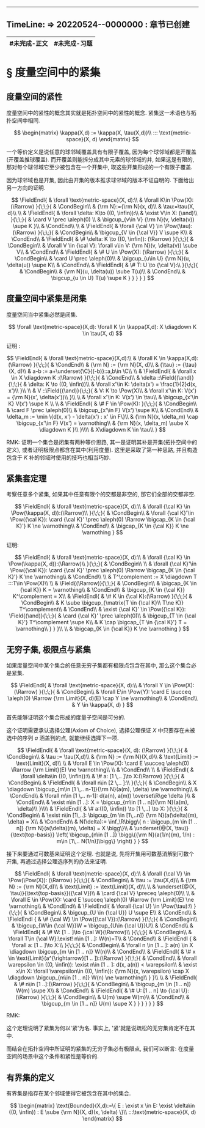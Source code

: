 
---
TimeLine: 
=> 20220524--0000000 : 章节已创建
---
| #未完成-正文 | #未完成-习题 |
| ------------ | ------------ |

# § 度量空间中的紧集

## 度量空间的紧性

度量空间中的紧性的概念其实就是拓扑空间中的紧性的概念. 紧集这一术语也与拓扑空间中相同. 

$$
\begin{matrix}
\kappa(X,d) := \kappa(X, \tau(X,d))\\
::: \text{metric-space}(X, d)
\end{matrix}
$$

一个等价定义是说任意的球邻域覆盖具有有限子覆盖, 因为每个球邻域都是开覆盖(开覆盖推球覆盖). 而开覆盖则能拆分成其中元素的球邻域的并, 如果这是有限的, 那对每个球邻域它至少被包含在一个开集中, 取这些开集形成的一个有限子覆盖. 

因为球邻域也是开集, 因此由开集的版本推求球邻域的版本不证自明的. 下面给出另一方向的证明. 

$$
\FieldEndl{
    & \forall \text{metric-space}(X, d):\\
    & \forall K\in \Pow(X): (\Rarrow)
}{\;\;}{
    & \CondBegin\\
    & {\rm N}:={\rm N}(x, d)\\
    & \tau:=\tau(X, d)\\
    \\
    & \FieldEndl{
        & \forall \delta: K\to ((0, \infin)):\\
        & \exist V\in X:
        (\and)\\ 
    }{\;\;}{
        & \card V \prec \aleph(0) \\ 
        & \bigcup_{v\in V} {\rm N}(v, \delta(v)) \supe K
    }\\
    & \CondEnd\\
    \\
    & \FieldEndl{
        & \forall {\cal V} \in \Pow(\tau):
        (\Rarrow)
    }{\;\;}{
        & \CondBegin\\
        & \bigcup_{V \in {\cal V}} V \supe K\\
        & \CondEnd\\
        & \FieldEndl{
            & \# \delta: K \to ((0, \infin)):
            (\Rarrow)
        }{\;\;}{
            & \CondBegin\\
            & \forall V \in {\cal V}: 
                \forall v\in V: 
                {\rm N}(v, \delta(v)) \sube V\\
            & \CondEnd\\
            & \FieldEndl{
                & \# U \in \Pow(X): (\Rarrow)
            }{\;\;}{
                & \CondBegin\\
                & \card U \prec \aleph(0)\\
                & \bigcup_{u\in U} {\rm N}(u, \delta(u)) \supe K\\
                & \CondEnd\\
                & \FieldEndl{
                    & \# T: U \to {\cal V}:\\
                }{\;\;}{
                    & \CondBegin\\
                    & {\rm N}(u, \delta(u)) \sube T(u)\\
                    & \CondEnd\\
                    & \bigcup_{u \in U} T(u) \supe K
                } 
            }
        }
    }
}
$$

## 度量空间中紧集是闭集

度量空间当中紧集必然是闭集. 

$$
\forall \text{metric-space}(X,d):
\forall K \in \kappa(X,d):
X \diagdown K \in \tau(X, d)
$$

证明 : 

$$
\FieldEndl{
    & \forall \text{metric-space}(X,d):\\
    & \forall K \in \kappa(X,d):
    (\Rarrow)
}{\;\;}{
    & \CondEnd\\
    & {\rm N} := {\rm N}(X, d)\\
    & {\tau} := {\tau}(X, d)\\
    & a-b := a+\underset{\C}{(-b)}::a,b\in \C\\
    \\
    & \FieldEndl{
        & \forall x \in X \diagdown K :(\Rarrow)
    }{\;\;}{
        & \CondEnd\\
        & \delta ::\Field{(\and)}{\;\;}{
            & \delta: K \to ((0, \infin))\\
            & \forall x'\in K: \delta(x') = \frac{1}{2}d(x, x')\\
        }\\
        \\
        & V ::\Field{(\and)}{\;\;}{
            & V: K \to \Pow(X)\\
            & \forall x'\in K: V(x') = {\rm N}(x', \delta(x'))\\
        }\\
        \\
        & \forall x'\in K: V(x') \in \tau\\
        & \bigcup_{x'\in K} V(x') \supe K \\
        \\
        & \FieldEndl{
            & \# F \in \Pow(K): 
        }{\;\;}{
            & \CondBegin\\
            & \card  F \prec \aleph(0)\\
            & \bigcup_{x'\in F} V(x') \supe K\\
            & \CondEnd\\
            & \delta_m := \min \{d(x, x') - \delta(x') : x' \in F\}\\
            & {\rm N}(x, \delta_m)
                \cap \bigcup_{x'\in F} V(x') 
                = \varnothing\\
            & {\rm N}(x, \delta_m)
                \sube X \diagdown K
        }\\
    }\\\\
    & X\diagdown K \in \tau\\
}
$$

RMK: 证明一个集合是闭集有两种等价思路, 其一是证明其补是开集(拓扑空间中的定义), 或者证明极限点都含在其中(利用度量). 这里是采取了第一种思路, 并且构造包含于 $K$ 补的邻域时使用的技巧也相当巧妙. 

## 紧集套定理

考察任意多个紧集, 如果其中任意有限个的交都是非空的, 那它们全部的交都非空. 

$$
\FieldEndl{
    & \forall \text{metric-space}(X, d):\\
    & \forall {\cal K} \in \Pow(\kappa(X, d)):(\Rarrow)\\
}{\;\;}{
    & \CondBegin\\
    & \forall {\cal K}'\in \Pow({\cal K}):
        \card  {\cal K}' \prec \aleph(0)
        \Rarrow \bigcap_{K \in {\cal K}'} K \ne \varnothing\\
    & \CondEnd\\
    & \bigcap_{K \in {\cal K}} K \ne \varnothing
}
$$

证明: 

$$
\FieldEndl{
    & \forall \text{metric-space}(X, d):\\
    & \forall {\cal K} \in \Pow(\kappa(X, d)):(\Rarrow)\\
}{\;\;}{
    & \CondBegin\\
    \\
    & \forall {\cal K}'\in \Pow({\cal K}):
        \card  {\cal K}' \prec \aleph(0)
        \Rarrow \bigcap_{K \in {\cal K}'} K \ne \varnothing\\
    & \CondEnd\\
    \\
    & T^\complement := X \diagdown T :::T\in \Pow(X)\\
    \\
    & \Field{(\Rarrow)}{\;\;}{
        & \CondBegin\\
        & \bigcap_{K \in {\cal K}} K = \varnothing\\
        & \CondEnd\\
        & \bigcup_{K \in {\cal K}} K^\complement = X\\
        & \FieldEndl{
            & \# K \in {\cal K}:(\Rarrow)
        }{\;\;}{
            & \CondBegin\\
            & K \sube \bigcup_{\matrix{T \in {\cal K}\\ T\ne K}} T^\complement\\
            & \CondEnd\\
            & \exist {\cal K}' \in \Pow({\cal K}):
            \Field{(\and)}{\;\;}{
                & \card  {\cal K}' \prec \aleph(0)\\
                & \bigcup_{T \in {\cal K}'} T^\complement \supe K\\
                & K \cap \bigcap_{T \in {\cal K}'} T = \varnothing\\
            }
        }
    }\\
    \\
    & \bigcap_{K \in {\cal K}} K \ne \varnothing
}
$$

## 无穷子集, 极限点与紧集

如果度量空间中某个集合的任意无穷子集都有极限点包含在其中, 那么这个集合必是紧集. 

$$
\FieldEndl{
    & \forall \text{metric-space}(X, d):\\
    & \forall Y \in \Pow(X):
    (\Rarrow)
}{\;\;}{
    & \CondBegin\\
    & \forall E\in \Pow(Y): 
    \card E \succeq \aleph(0)
    \Rarrow {\rm Limit}(X, d)(E) \cap Y \ne \varnothing\\
    & \CondEnd\\
    & Y \in \kappa(X, d)
}
$$

首先能够证明这个集合形成的度量子空间是可分的. 

这个证明需要承认选择公理(Axiom of Choice), 选择公理保证 $X$ 中只要存在未被选中的序列 $a$ 涵盖到的点, 就能继续选择下一项. 

$$
\FieldEndl{
    & \forall \text{metric-space}(X, d):
    (\Rarrow)
}{\;\;}{
    & \CondBegin\\
    & \tau := \tau(X,d)\\
    & {\rm N} := {\rm N}(X,d)\\
    & \text{Limit} := \text{Limit}(X, d)\\
    \\
    & \forall E \in \Pow(X): 
        \card E \succeq \aleph(0)
        \Rarrow {\rm Limit}(E) \ne \varnothing\\
    \\
    & \CondEnd\\
    \\
    & \FieldEndl{
        & \forall \delta\in ((0, \infin)):\\
        & \# a: [1 \,.. ]\to X:(\Rarrow)
    }{\;\;}{
        & \CondBegin\\
        & \FieldEndl{
            & \forall n\in [2 \,.. ]:\\ 
        }{\;\;}{
            & \CondBegin\\
            & X \diagdown \bigcup_{m\in [1 \,.. n-1]}{\rm N}(a(m), \delta)
                \ne \varnothing\\
            & \CondEnd\\
            & \forall m\in [1 \,.. n-1]: 
                d(a(n), a(m)) \overset\R\ge \delta
        }\\
        & \CondEnd\\
        & \exist n\in [1 ..]: X = \bigcup_{m\in [1  .. n]}{\rm N}(a(m), \delta)\\
    }\\\\
    & \FieldEndl{
        & \# a:((0, \infin)) \to [1 \,..] \to X:
    }{\;\;}{
        & \CondBegin\\
        & \exist n\in [1\,..]: 
            \bigcup_{m \in [1\,..n]} {\rm N}(a(\delta)(m), \delta) = X\\
        & \CondEnd\\
        & N(\delta):= 
            \inf_\R\bigg\{
                n : 
                \bigcup_{m \in [1 .. n]} {\rm N}(a(\delta)(m), \delta) = X
            \bigg\}\\
        & \underset{@(X, \tau)}{\text{top-basis}}
            \left(
                \bigcup_{n\in [1 ..]}
                \bigg\{{\rm N}(a(1/n)(m), 1/n) : m\in [1\,.. N(1/n)]\bigg\}
            \right)
    }
}
$$

接下来要通过可数基来证明这个定理. 也就是说, 先将开集用可数基消解到可数个开集, 再通过选择公理选序列的办法来证明. 

$$
\FieldEndl{
    & \forall \text{metric-space}(X, d):\\
    & \forall {\cal V} \in \Pow(\Pow(X)):
    (\Rarrow)
}{\;\;}{
    & \CondBegin\\
    & \tau := \tau(X,d)\\
    & {\rm N} := {\rm N}(X,d)\\
    & \text{Limit} := \text{Limit}(X, d)\\
    \\
    & \underset{@(X, \tau)}{\text{top-basis}}({\cal V})\\
    & \card {\cal V} \preceq \aleph(0)\\
    \\
    & \forall E \in \Pow(X): 
        \card E \succeq \aleph(0)
        \Rarrow {\rm Limit}(E) \ne \varnothing\\
    & \CondEnd\\
    & \FieldEndl{
        & \forall {\cal U} \in \Pow(\tau):\\
    }{\;\;}{
        & \CondBegin\\
        & \bigcup_{U \in {\cal U}} U \supe E\\
        & \CondEnd\\
        & \FieldEndl {
            & \# {\cal W} \in \Pow({\cal V}):(\Rarrow) 
        }{\;\;}{
            & \CondBegin\\
            & \bigcup_{W\in {\cal W}}W = \bigcup_{U\in {\cal U}}U\\
            & \CondEnd\\
            & \FieldEndl{
                & \# W: [1 .. ]\to {\cal W}(\Rarrow)\\
            }{\;\;}{
                & \CondBegin\\
                & \forall T\in {\cal W}:\exist! n\in [1 ..]: W(n)=T\\
                & \CondEnd\\
                & \FieldEndl {
                    & \forall a: [1 .. ]\to X:\\
                }{\;\;}{
                    & \CondBegin\\
                    & \forall n \in [1 .. ]: a(n) \in X \diagdown \bigcup_{m \in [1 .. n]} W(n)\\
                    & \CondEnd\\
                    & \FieldEndl{
                        & \# x \in \text{Limit}(a^{\rightarrow}[1 .. ]):(\Rarrow)
                    }{\;\;}{
                        & \CondEnd\\
                        & \forall \varepsilon \in ((0, \infin)):
                            \exist n\in [1 .. ]:
                            d(x, a(n)) < \varepsilon\\
                        & \exist x\in X: \forall \varepsilon\in ((0, \infin)):
                            {\rm N}(x, \varepsilon) \cap X \diagdown \bigcup_{m\in [1 .. n]} W(n)
                            \ne \varnothing\\
                    }
                }\\
                \\
                & \FieldEndl{
                    & \# n\in [1 ..]:(\Rarrow)
                }{\;\;}{
                    & \CondBegin\\
                    & \bigcup_{m \in [1 .. n]} W(m) \supe X\\
                    & \CondEnd\\
                    & \FieldEndl{
                        & \# U: [1 .. n] \to {\cal U}:(\Rarrow)
                    }{\;\;}{
                        & \CondBegin\\
                        & U(m) \supe W(m)\\
                        & \CondEnd\\
                        & \bigcup_{m \in [1 .. n]} U(m) \supe X
                    }
                }
            }
        }
    }
}
$$

RMK: 

这个定理说明了紧集为何以'紧'为名. 事实上, '紧'就是说疏松的无穷集肯定不在其中. 

而结合在拓扑空间中所证明的紧集的无穷子集必有极限点, 我们可以断言: 在度量空间的场景中这个条件和紧性是等价的. 

## 有界集的定义

有界集是指存在某个邻域使得它被包含在其中的集合. 

$$
\begin{matrix}
\text{Bounded}(X,d):=\{
    E : 
    \exist x \in E: \exist \delta\in ((0, \infin)) : 
    E \sube {\rm N}(X, d)(x, \delta)
\}\\
:::\text{metric-space}(X, d)
\end{matrix}
$$